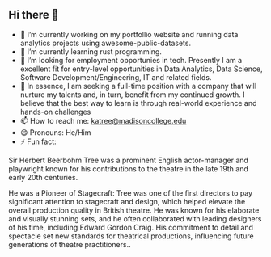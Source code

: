 ## Hi there 👋

- 🔭 I’m currently working on my portfollio website and running data analytics projects using awesome-public-datasets.
- 🌱 I’m currently learning rust programming.
- 🤔 I’m looking for employment opportunies in tech. Presently I am a excellent fit for entry-level opportunities in Data Analytics, Data Science, Software Development/Engineering, IT and related fields.
- 👯 In essence, I am seeking a full-time position with a company that will nurture my talents and, in turn, benefit from my continued growth. I believe that the best way to learn is through real-world experience and hands-on challenges
- 📫 How to reach me: katree@madisoncollege.edu 
- 😄 Pronouns: He/Him
- ⚡ Fun fact:

Sir Herbert Beerbohm Tree was a prominent English actor-manager and playwright known for his contributions to the theatre in the late 19th and early 20th centuries.

He was a Pioneer of Stagecraft: Tree was one of the first directors to pay significant attention to stagecraft and design, which helped elevate the overall production quality in British theatre. He was known for his elaborate and visually stunning sets, and he often collaborated with leading designers of his time, including Edward Gordon Craig. His commitment to detail and spectacle set new standards for theatrical productions, influencing future generations of theatre practitioners..
<!--
**kellertree/kellertree** is a ✨ _special_ ✨ repository because its `README.md` (this file) appears on your GitHub profile.

Here are some ideas to get you started:

- 🔭 I’m currently working on ...
- 🌱 I’m currently learning ...
- 👯 I’m looking to collaborate on ...
- 🤔 I’m looking for help with ...
- 💬 Ask me about ...
- 📫 How to reach me: ...
- 😄 Pronouns: ...
- ⚡ Fun fact: ...
-->
